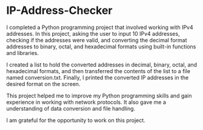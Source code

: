 # IP-Address-Checker

I completed a Python programming project that involved working with IPv4 addresses. In this project, asking the user to input 10 IPv4 addresses, checking if the addresses were valid, and converting the decimal format addresses to binary, octal, and hexadecimal formats using built-in functions and libraries.

I created a list to hold the converted addresses in decimal, binary, octal, and hexadecimal formats, and then transferred the contents of the list to a file named conversion.txt. Finally, I printed the converted IP addresses in the desired format on the screen.

This project helped me to improve my Python programming skills and gain experience in working with network protocols. It also gave me a understanding of data conversion and file handling.

I am grateful for the opportunity to work on this project.
